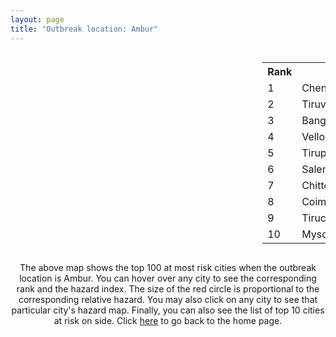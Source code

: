 ```yaml
---
layout: page
title: "Outbreak location: Ambur"
---
```

<div style="width: 100%; overflow: auto;">
<div style="width: 75%; float: left;">
<div id="mapid">
<script src="https://buda-magenta.github.io/hazard_map/load_map.js"></script>

<script>
var marker_outbreak = L.marker([12.792907, 78.699917],{"autoPan": true}).addTo(map); marker_outbreak.bindTooltip("Ambur").openTooltip();

var circle_1 = L.circle([13.083694, 80.270186], {"pane": "markerPane", "color": "red", "fill": true, "fillOpacity": 0.2, "fillRule": "evenodd", "lineCap": "round", "lineJoin": "round", "opacity": 1.0, "radius": 145208, "stroke": true, "weight": 3}).addTo(map);
circle_1.bindTooltip("Chennai<br>rank: 1<br>hazard index: 0.145208")
circle_1.bindPopup('<a href="https://buda-magenta.github.io/hazard_map/Chennai">Chennai</a>')

var circle_2 = L.circle([12.227213, 79.070156], {"pane": "markerPane", "color": "red", "fill": true, "fillOpacity": 0.2, "fillRule": "evenodd", "lineCap": "round", "lineJoin": "round", "opacity": 1.0, "radius": 96862, "stroke": true, "weight": 3}).addTo(map);
circle_2.bindTooltip("Tiruvannamalai<br>rank: 2<br>hazard index: 0.096863")
circle_2.bindPopup('<a href="https://buda-magenta.github.io/hazard_map/Tiruvannamalai">Tiruvannamalai</a>')

var circle_3 = L.circle([12.979120, 77.591300], {"pane": "markerPane", "color": "red", "fill": true, "fillOpacity": 0.2, "fillRule": "evenodd", "lineCap": "round", "lineJoin": "round", "opacity": 1.0, "radius": 60228, "stroke": true, "weight": 3}).addTo(map);
circle_3.bindTooltip("Bangalore<br>rank: 3<br>hazard index: 0.060229")
circle_3.bindPopup('<a href="https://buda-magenta.github.io/hazard_map/Bangalore">Bangalore</a>')

var circle_4 = L.circle([12.794811, 79.000641], {"pane": "markerPane", "color": "red", "fill": true, "fillOpacity": 0.2, "fillRule": "evenodd", "lineCap": "round", "lineJoin": "round", "opacity": 1.0, "radius": 15141, "stroke": true, "weight": 3}).addTo(map);
circle_4.bindTooltip("Vellore<br>rank: 4<br>hazard index: 0.015141")
circle_4.bindPopup('<a href="https://buda-magenta.github.io/hazard_map/Vellore">Vellore</a>')

var circle_5 = L.circle([13.631637, 79.423171], {"pane": "markerPane", "color": "red", "fill": true, "fillOpacity": 0.2, "fillRule": "evenodd", "lineCap": "round", "lineJoin": "round", "opacity": 1.0, "radius": 14603, "stroke": true, "weight": 3}).addTo(map);
circle_5.bindTooltip("Tirupati<br>rank: 5<br>hazard index: 0.014603")
circle_5.bindPopup('<a href="https://buda-magenta.github.io/hazard_map/Tirupati">Tirupati</a>')

var circle_6 = L.circle([11.664300, 78.146000], {"pane": "markerPane", "color": "red", "fill": true, "fillOpacity": 0.2, "fillRule": "evenodd", "lineCap": "round", "lineJoin": "round", "opacity": 1.0, "radius": 14485, "stroke": true, "weight": 3}).addTo(map);
circle_6.bindTooltip("Salem<br>rank: 6<br>hazard index: 0.014486")
circle_6.bindPopup('<a href="https://buda-magenta.github.io/hazard_map/Salem">Salem</a>')

var circle_7 = L.circle([13.160105, 79.155551], {"pane": "markerPane", "color": "red", "fill": true, "fillOpacity": 0.2, "fillRule": "evenodd", "lineCap": "round", "lineJoin": "round", "opacity": 1.0, "radius": 7826, "stroke": true, "weight": 3}).addTo(map);
circle_7.bindTooltip("Chittoor<br>rank: 7<br>hazard index: 0.007827")
circle_7.bindPopup('<a href="https://buda-magenta.github.io/hazard_map/Chittoor">Chittoor</a>')

var circle_8 = L.circle([11.001812, 76.962843], {"pane": "markerPane", "color": "red", "fill": true, "fillOpacity": 0.2, "fillRule": "evenodd", "lineCap": "round", "lineJoin": "round", "opacity": 1.0, "radius": 3804, "stroke": true, "weight": 3}).addTo(map);
circle_8.bindTooltip("Coimbatore<br>rank: 8<br>hazard index: 0.003804")
circle_8.bindPopup('<a href="https://buda-magenta.github.io/hazard_map/Coimbatore">Coimbatore</a>')

var circle_9 = L.circle([10.804973, 78.687030], {"pane": "markerPane", "color": "red", "fill": true, "fillOpacity": 0.2, "fillRule": "evenodd", "lineCap": "round", "lineJoin": "round", "opacity": 1.0, "radius": 3607, "stroke": true, "weight": 3}).addTo(map);
circle_9.bindTooltip("Tiruchirappalli<br>rank: 9<br>hazard index: 0.003607")
circle_9.bindPopup('<a href="https://buda-magenta.github.io/hazard_map/Tiruchirappalli">Tiruchirappalli</a>')

var circle_10 = L.circle([12.305183, 76.655361], {"pane": "markerPane", "color": "red", "fill": true, "fillOpacity": 0.2, "fillRule": "evenodd", "lineCap": "round", "lineJoin": "round", "opacity": 1.0, "radius": 2831, "stroke": true, "weight": 3}).addTo(map);
circle_10.bindTooltip("Mysore<br>rank: 10<br>hazard index: 0.002831")
circle_10.bindPopup('<a href="https://buda-magenta.github.io/hazard_map/Mysore">Mysore</a>')

var circle_11 = L.circle([19.075990, 72.877393], {"pane": "markerPane", "color": "red", "fill": true, "fillOpacity": 0.2, "fillRule": "evenodd", "lineCap": "round", "lineJoin": "round", "opacity": 1.0, "radius": 2749, "stroke": true, "weight": 3}).addTo(map);
circle_11.bindTooltip("Mumbai<br>rank: 11<br>hazard index: 0.002750")
circle_11.bindPopup('<a href="https://buda-magenta.github.io/hazard_map/Mumbai">Mumbai</a>')

var circle_12 = L.circle([11.369204, 77.676627], {"pane": "markerPane", "color": "red", "fill": true, "fillOpacity": 0.2, "fillRule": "evenodd", "lineCap": "round", "lineJoin": "round", "opacity": 1.0, "radius": 2735, "stroke": true, "weight": 3}).addTo(map);
circle_12.bindTooltip("Erode<br>rank: 12<br>hazard index: 0.002736")
circle_12.bindPopup('<a href="https://buda-magenta.github.io/hazard_map/Erode">Erode</a>')

var circle_13 = L.circle([28.651718, 77.221939], {"pane": "markerPane", "color": "red", "fill": true, "fillOpacity": 0.2, "fillRule": "evenodd", "lineCap": "round", "lineJoin": "round", "opacity": 1.0, "radius": 2734, "stroke": true, "weight": 3}).addTo(map);
circle_13.bindTooltip("Delhi<br>rank: 13<br>hazard index: 0.002735")
circle_13.bindPopup('<a href="https://buda-magenta.github.io/hazard_map/Delhi">Delhi</a>')

var circle_14 = L.circle([9.926115, 78.114098], {"pane": "markerPane", "color": "red", "fill": true, "fillOpacity": 0.2, "fillRule": "evenodd", "lineCap": "round", "lineJoin": "round", "opacity": 1.0, "radius": 2593, "stroke": true, "weight": 3}).addTo(map);
circle_14.bindTooltip("Madurai<br>rank: 14<br>hazard index: 0.002593")
circle_14.bindPopup('<a href="https://buda-magenta.github.io/hazard_map/Madurai">Madurai</a>')

var circle_15 = L.circle([13.125476, 80.094090], {"pane": "markerPane", "color": "red", "fill": true, "fillOpacity": 0.2, "fillRule": "evenodd", "lineCap": "round", "lineJoin": "round", "opacity": 1.0, "radius": 2132, "stroke": true, "weight": 3}).addTo(map);
circle_15.bindTooltip("Avadi<br>rank: 15<br>hazard index: 0.002132")
circle_15.bindPopup('<a href="https://buda-magenta.github.io/hazard_map/Avadi">Avadi</a>')

var circle_16 = L.circle([14.475294, 78.821686], {"pane": "markerPane", "color": "red", "fill": true, "fillOpacity": 0.2, "fillRule": "evenodd", "lineCap": "round", "lineJoin": "round", "opacity": 1.0, "radius": 2114, "stroke": true, "weight": 3}).addTo(map);
circle_16.bindTooltip("Kadapa<br>rank: 16<br>hazard index: 0.002114")
circle_16.bindPopup('<a href="https://buda-magenta.github.io/hazard_map/Kadapa">Kadapa</a>')

var circle_17 = L.circle([13.156387, 80.300528], {"pane": "markerPane", "color": "red", "fill": true, "fillOpacity": 0.2, "fillRule": "evenodd", "lineCap": "round", "lineJoin": "round", "opacity": 1.0, "radius": 1978, "stroke": true, "weight": 3}).addTo(map);
circle_17.bindTooltip("Tiruvottiyur<br>rank: 17<br>hazard index: 0.001978")
circle_17.bindPopup('<a href="https://buda-magenta.github.io/hazard_map/Tiruvottiyur">Tiruvottiyur</a>')

var circle_18 = L.circle([17.388786, 78.461065], {"pane": "markerPane", "color": "red", "fill": true, "fillOpacity": 0.2, "fillRule": "evenodd", "lineCap": "round", "lineJoin": "round", "opacity": 1.0, "radius": 1913, "stroke": true, "weight": 3}).addTo(map);
circle_18.bindTooltip("Hyderabad<br>rank: 18<br>hazard index: 0.001914")
circle_18.bindPopup('<a href="https://buda-magenta.github.io/hazard_map/Hyderabad">Hyderabad</a>')

var circle_19 = L.circle([13.340077, 77.100621], {"pane": "markerPane", "color": "red", "fill": true, "fillOpacity": 0.2, "fillRule": "evenodd", "lineCap": "round", "lineJoin": "round", "opacity": 1.0, "radius": 1891, "stroke": true, "weight": 3}).addTo(map);
circle_19.bindTooltip("Tumkur<br>rank: 19<br>hazard index: 0.001892")
circle_19.bindPopup('<a href="https://buda-magenta.github.io/hazard_map/Tumkur">Tumkur</a>')

var circle_20 = L.circle([11.101781, 77.345192], {"pane": "markerPane", "color": "red", "fill": true, "fillOpacity": 0.2, "fillRule": "evenodd", "lineCap": "round", "lineJoin": "round", "opacity": 1.0, "radius": 1593, "stroke": true, "weight": 3}).addTo(map);
circle_20.bindTooltip("Tiruppur<br>rank: 20<br>hazard index: 0.001593")
circle_20.bindPopup('<a href="https://buda-magenta.github.io/hazard_map/Tiruppur">Tiruppur</a>')

var circle_21 = L.circle([11.715950, 79.767053], {"pane": "markerPane", "color": "red", "fill": true, "fillOpacity": 0.2, "fillRule": "evenodd", "lineCap": "round", "lineJoin": "round", "opacity": 1.0, "radius": 1477, "stroke": true, "weight": 3}).addTo(map);
circle_21.bindTooltip("Cuddalore Port<br>rank: 21<br>hazard index: 0.001477")
circle_21.bindPopup('<a href="https://buda-magenta.github.io/hazard_map/Cuddalore_Port">Cuddalore Port</a>')

var circle_22 = L.circle([22.541418, 88.357691], {"pane": "markerPane", "color": "red", "fill": true, "fillOpacity": 0.2, "fillRule": "evenodd", "lineCap": "round", "lineJoin": "round", "opacity": 1.0, "radius": 1433, "stroke": true, "weight": 3}).addTo(map);
circle_22.bindTooltip("Kolkata<br>rank: 22<br>hazard index: 0.001433")
circle_22.bindPopup('<a href="https://buda-magenta.github.io/hazard_map/Kolkata">Kolkata</a>')

var circle_23 = L.circle([12.989816, 80.100987], {"pane": "markerPane", "color": "red", "fill": true, "fillOpacity": 0.2, "fillRule": "evenodd", "lineCap": "round", "lineJoin": "round", "opacity": 1.0, "radius": 1337, "stroke": true, "weight": 3}).addTo(map);
circle_23.bindTooltip("Pallavaram<br>rank: 23<br>hazard index: 0.001338")
circle_23.bindPopup('<a href="https://buda-magenta.github.io/hazard_map/Pallavaram">Pallavaram</a>')

var circle_24 = L.circle([12.929903, 80.111823], {"pane": "markerPane", "color": "red", "fill": true, "fillOpacity": 0.2, "fillRule": "evenodd", "lineCap": "round", "lineJoin": "round", "opacity": 1.0, "radius": 1267, "stroke": true, "weight": 3}).addTo(map);
circle_24.bindTooltip("Tambaram<br>rank: 24<br>hazard index: 0.001267")
circle_24.bindPopup('<a href="https://buda-magenta.github.io/hazard_map/Tambaram">Tambaram</a>')

var circle_25 = L.circle([14.449372, 79.987376], {"pane": "markerPane", "color": "red", "fill": true, "fillOpacity": 0.2, "fillRule": "evenodd", "lineCap": "round", "lineJoin": "round", "opacity": 1.0, "radius": 1126, "stroke": true, "weight": 3}).addTo(map);
circle_25.bindTooltip("Nellore<br>rank: 25<br>hazard index: 0.001127")
circle_25.bindPopup('<a href="https://buda-magenta.github.io/hazard_map/Nellore">Nellore</a>')

var circle_26 = L.circle([16.508759, 80.618510], {"pane": "markerPane", "color": "red", "fill": true, "fillOpacity": 0.2, "fillRule": "evenodd", "lineCap": "round", "lineJoin": "round", "opacity": 1.0, "radius": 1059, "stroke": true, "weight": 3}).addTo(map);
circle_26.bindTooltip("Vijayawada<br>rank: 26<br>hazard index: 0.001060")
circle_26.bindPopup('<a href="https://buda-magenta.github.io/hazard_map/Vijayawada">Vijayawada</a>')

var circle_27 = L.circle([12.955100, 78.269900], {"pane": "markerPane", "color": "red", "fill": true, "fillOpacity": 0.2, "fillRule": "evenodd", "lineCap": "round", "lineJoin": "round", "opacity": 1.0, "radius": 1046, "stroke": true, "weight": 3}).addTo(map);
circle_27.bindTooltip("Robertson Pet<br>rank: 27<br>hazard index: 0.001047")
circle_27.bindPopup('<a href="https://buda-magenta.github.io/hazard_map/Robertson_Pet">Robertson Pet</a>')

var circle_28 = L.circle([18.521428, 73.854454], {"pane": "markerPane", "color": "red", "fill": true, "fillOpacity": 0.2, "fillRule": "evenodd", "lineCap": "round", "lineJoin": "round", "opacity": 1.0, "radius": 1043, "stroke": true, "weight": 3}).addTo(map);
circle_28.bindTooltip("Pune<br>rank: 28<br>hazard index: 0.001043")
circle_28.bindPopup('<a href="https://buda-magenta.github.io/hazard_map/Pune">Pune</a>')

var circle_29 = L.circle([12.836393, 79.705330], {"pane": "markerPane", "color": "red", "fill": true, "fillOpacity": 0.2, "fillRule": "evenodd", "lineCap": "round", "lineJoin": "round", "opacity": 1.0, "radius": 1016, "stroke": true, "weight": 3}).addTo(map);
circle_29.bindTooltip("Kanchipuram<br>rank: 29<br>hazard index: 0.001016")
circle_29.bindPopup('<a href="https://buda-magenta.github.io/hazard_map/Kanchipuram">Kanchipuram</a>')

var circle_30 = L.circle([13.826383, 77.493772], {"pane": "markerPane", "color": "red", "fill": true, "fillOpacity": 0.2, "fillRule": "evenodd", "lineCap": "round", "lineJoin": "round", "opacity": 1.0, "radius": 939, "stroke": true, "weight": 3}).addTo(map);
circle_30.bindTooltip("Hindupur<br>rank: 30<br>hazard index: 0.000939")
circle_30.bindPopup('<a href="https://buda-magenta.github.io/hazard_map/Hindupur">Hindupur</a>')

var circle_31 = L.circle([12.523889, 76.896196], {"pane": "markerPane", "color": "red", "fill": true, "fillOpacity": 0.2, "fillRule": "evenodd", "lineCap": "round", "lineJoin": "round", "opacity": 1.0, "radius": 895, "stroke": true, "weight": 3}).addTo(map);
circle_31.bindTooltip("Mandya<br>rank: 31<br>hazard index: 0.000895")
circle_31.bindPopup('<a href="https://buda-magenta.github.io/hazard_map/Mandya">Mandya</a>')

var circle_32 = L.circle([10.915649, 79.806949], {"pane": "markerPane", "color": "red", "fill": true, "fillOpacity": 0.2, "fillRule": "evenodd", "lineCap": "round", "lineJoin": "round", "opacity": 1.0, "radius": 878, "stroke": true, "weight": 3}).addTo(map);
circle_32.bindTooltip("Pondicherry<br>rank: 32<br>hazard index: 0.000879")
circle_32.bindPopup('<a href="https://buda-magenta.github.io/hazard_map/Pondicherry">Pondicherry</a>')

var circle_33 = L.circle([13.137000, 78.133961], {"pane": "markerPane", "color": "red", "fill": true, "fillOpacity": 0.2, "fillRule": "evenodd", "lineCap": "round", "lineJoin": "round", "opacity": 1.0, "radius": 857, "stroke": true, "weight": 3}).addTo(map);
circle_33.bindTooltip("Kolar<br>rank: 33<br>hazard index: 0.000857")
circle_33.bindPopup('<a href="https://buda-magenta.github.io/hazard_map/Kolar">Kolar</a>')

var circle_34 = L.circle([13.573260, 78.479146], {"pane": "markerPane", "color": "red", "fill": true, "fillOpacity": 0.2, "fillRule": "evenodd", "lineCap": "round", "lineJoin": "round", "opacity": 1.0, "radius": 842, "stroke": true, "weight": 3}).addTo(map);
circle_34.bindTooltip("Madanapalle<br>rank: 34<br>hazard index: 0.000842")
circle_34.bindPopup('<a href="https://buda-magenta.github.io/hazard_map/Madanapalle">Madanapalle</a>')

var circle_35 = L.circle([12.732884, 77.830948], {"pane": "markerPane", "color": "red", "fill": true, "fillOpacity": 0.2, "fillRule": "evenodd", "lineCap": "round", "lineJoin": "round", "opacity": 1.0, "radius": 722, "stroke": true, "weight": 3}).addTo(map);
circle_35.bindTooltip("Hosur<br>rank: 35<br>hazard index: 0.000723")
circle_35.bindPopup('<a href="https://buda-magenta.github.io/hazard_map/Hosur">Hosur</a>')

var circle_36 = L.circle([8.576971, 77.050125], {"pane": "markerPane", "color": "red", "fill": true, "fillOpacity": 0.2, "fillRule": "evenodd", "lineCap": "round", "lineJoin": "round", "opacity": 1.0, "radius": 688, "stroke": true, "weight": 3}).addTo(map);
circle_36.bindTooltip("Thiruvananthapuram<br>rank: 36<br>hazard index: 0.000688")
circle_36.bindPopup('<a href="https://buda-magenta.github.io/hazard_map/Thiruvananthapuram">Thiruvananthapuram</a>')

var circle_37 = L.circle([17.723128, 83.301284], {"pane": "markerPane", "color": "red", "fill": true, "fillOpacity": 0.2, "fillRule": "evenodd", "lineCap": "round", "lineJoin": "round", "opacity": 1.0, "radius": 625, "stroke": true, "weight": 3}).addTo(map);
circle_37.bindTooltip("Visakhapatnam<br>rank: 37<br>hazard index: 0.000625")
circle_37.bindPopup('<a href="https://buda-magenta.github.io/hazard_map/Visakhapatnam">Visakhapatnam</a>')

var circle_38 = L.circle([23.021624, 72.579707], {"pane": "markerPane", "color": "red", "fill": true, "fillOpacity": 0.2, "fillRule": "evenodd", "lineCap": "round", "lineJoin": "round", "opacity": 1.0, "radius": 584, "stroke": true, "weight": 3}).addTo(map);
circle_38.bindTooltip("Ahmedabad<br>rank: 38<br>hazard index: 0.000584")
circle_38.bindPopup('<a href="https://buda-magenta.github.io/hazard_map/Ahmedabad">Ahmedabad</a>')

var circle_39 = L.circle([9.931308, 76.267414], {"pane": "markerPane", "color": "red", "fill": true, "fillOpacity": 0.2, "fillRule": "evenodd", "lineCap": "round", "lineJoin": "round", "opacity": 1.0, "radius": 545, "stroke": true, "weight": 3}).addTo(map);
circle_39.bindTooltip("Kochi<br>rank: 39<br>hazard index: 0.000545")
circle_39.bindPopup('<a href="https://buda-magenta.github.io/hazard_map/Kochi">Kochi</a>')

var circle_40 = L.circle([11.664535, 92.739045], {"pane": "markerPane", "color": "red", "fill": true, "fillOpacity": 0.2, "fillRule": "evenodd", "lineCap": "round", "lineJoin": "round", "opacity": 1.0, "radius": 511, "stroke": true, "weight": 3}).addTo(map);
circle_40.bindTooltip("Port Blair<br>rank: 40<br>hazard index: 0.000512")
circle_40.bindPopup('<a href="https://buda-magenta.github.io/hazard_map/Port_Blair">Port Blair</a>')

var circle_41 = L.circle([10.786027, 79.138150], {"pane": "markerPane", "color": "red", "fill": true, "fillOpacity": 0.2, "fillRule": "evenodd", "lineCap": "round", "lineJoin": "round", "opacity": 1.0, "radius": 510, "stroke": true, "weight": 3}).addTo(map);
circle_41.bindTooltip("Thanjavur<br>rank: 41<br>hazard index: 0.000510")
circle_41.bindPopup('<a href="https://buda-magenta.github.io/hazard_map/Thanjavur">Thanjavur</a>')

var circle_42 = L.circle([10.330330, 78.067398], {"pane": "markerPane", "color": "red", "fill": true, "fillOpacity": 0.2, "fillRule": "evenodd", "lineCap": "round", "lineJoin": "round", "opacity": 1.0, "radius": 434, "stroke": true, "weight": 3}).addTo(map);
circle_42.bindTooltip("Dindigul<br>rank: 42<br>hazard index: 0.000435")
circle_42.bindPopup('<a href="https://buda-magenta.github.io/hazard_map/Dindigul">Dindigul</a>')

var circle_43 = L.circle([12.869810, 74.843008], {"pane": "markerPane", "color": "red", "fill": true, "fillOpacity": 0.2, "fillRule": "evenodd", "lineCap": "round", "lineJoin": "round", "opacity": 1.0, "radius": 388, "stroke": true, "weight": 3}).addTo(map);
circle_43.bindTooltip("Mangalore<br>rank: 43<br>hazard index: 0.000389")
circle_43.bindPopup('<a href="https://buda-magenta.github.io/hazard_map/Mangalore">Mangalore</a>')

var circle_44 = L.circle([20.266777, 85.843559], {"pane": "markerPane", "color": "red", "fill": true, "fillOpacity": 0.2, "fillRule": "evenodd", "lineCap": "round", "lineJoin": "round", "opacity": 1.0, "radius": 379, "stroke": true, "weight": 3}).addTo(map);
circle_44.bindTooltip("Bhubaneswar<br>rank: 44<br>hazard index: 0.000380")
circle_44.bindPopup('<a href="https://buda-magenta.github.io/hazard_map/Bhubaneswar">Bhubaneswar</a>')

var circle_45 = L.circle([8.701220, 77.579269], {"pane": "markerPane", "color": "red", "fill": true, "fillOpacity": 0.2, "fillRule": "evenodd", "lineCap": "round", "lineJoin": "round", "opacity": 1.0, "radius": 379, "stroke": true, "weight": 3}).addTo(map);
circle_45.bindTooltip("Tirunelveli<br>rank: 45<br>hazard index: 0.000379")
circle_45.bindPopup('<a href="https://buda-magenta.github.io/hazard_map/Tirunelveli">Tirunelveli</a>')

var circle_46 = L.circle([13.007082, 76.099270], {"pane": "markerPane", "color": "red", "fill": true, "fillOpacity": 0.2, "fillRule": "evenodd", "lineCap": "round", "lineJoin": "round", "opacity": 1.0, "radius": 353, "stroke": true, "weight": 3}).addTo(map);
circle_46.bindTooltip("Hassan<br>rank: 46<br>hazard index: 0.000353")
circle_46.bindPopup('<a href="https://buda-magenta.github.io/hazard_map/Hassan">Hassan</a>')

var circle_47 = L.circle([14.466127, 75.920636], {"pane": "markerPane", "color": "red", "fill": true, "fillOpacity": 0.2, "fillRule": "evenodd", "lineCap": "round", "lineJoin": "round", "opacity": 1.0, "radius": 353, "stroke": true, "weight": 3}).addTo(map);
circle_47.bindTooltip("Davanagere<br>rank: 47<br>hazard index: 0.000353")
circle_47.bindPopup('<a href="https://buda-magenta.github.io/hazard_map/Davanagere">Davanagere</a>')

var circle_48 = L.circle([25.531031, 78.652689], {"pane": "markerPane", "color": "red", "fill": true, "fillOpacity": 0.2, "fillRule": "evenodd", "lineCap": "round", "lineJoin": "round", "opacity": 1.0, "radius": 329, "stroke": true, "weight": 3}).addTo(map);
circle_48.bindTooltip("Jhansi<br>rank: 48<br>hazard index: 0.000329")
circle_48.bindPopup('<a href="https://buda-magenta.github.io/hazard_map/Jhansi">Jhansi</a>')

var circle_49 = L.circle([13.932609, 75.574978], {"pane": "markerPane", "color": "red", "fill": true, "fillOpacity": 0.2, "fillRule": "evenodd", "lineCap": "round", "lineJoin": "round", "opacity": 1.0, "radius": 324, "stroke": true, "weight": 3}).addTo(map);
circle_49.bindTooltip("Shimoga<br>rank: 49<br>hazard index: 0.000325")
circle_49.bindPopup('<a href="https://buda-magenta.github.io/hazard_map/Shimoga">Shimoga</a>')

var circle_50 = L.circle([21.149813, 79.082056], {"pane": "markerPane", "color": "red", "fill": true, "fillOpacity": 0.2, "fillRule": "evenodd", "lineCap": "round", "lineJoin": "round", "opacity": 1.0, "radius": 283, "stroke": true, "weight": 3}).addTo(map);
circle_50.bindTooltip("Nagpur<br>rank: 50<br>hazard index: 0.000283")
circle_50.bindPopup('<a href="https://buda-magenta.github.io/hazard_map/Nagpur">Nagpur</a>')

var circle_51 = L.circle([15.351838, 75.137985], {"pane": "markerPane", "color": "red", "fill": true, "fillOpacity": 0.2, "fillRule": "evenodd", "lineCap": "round", "lineJoin": "round", "opacity": 1.0, "radius": 275, "stroke": true, "weight": 3}).addTo(map);
circle_51.bindTooltip("Hubli<br>rank: 51<br>hazard index: 0.000276")
circle_51.bindPopup('<a href="https://buda-magenta.github.io/hazard_map/Hubli">Hubli</a>')

var circle_52 = L.circle([26.180598, 91.753943], {"pane": "markerPane", "color": "red", "fill": true, "fillOpacity": 0.2, "fillRule": "evenodd", "lineCap": "round", "lineJoin": "round", "opacity": 1.0, "radius": 269, "stroke": true, "weight": 3}).addTo(map);
circle_52.bindTooltip("Guwahati<br>rank: 52<br>hazard index: 0.000269")
circle_52.bindPopup('<a href="https://buda-magenta.github.io/hazard_map/Guwahati">Guwahati</a>')

var circle_53 = L.circle([14.654623, 77.556260], {"pane": "markerPane", "color": "red", "fill": true, "fillOpacity": 0.2, "fillRule": "evenodd", "lineCap": "round", "lineJoin": "round", "opacity": 1.0, "radius": 261, "stroke": true, "weight": 3}).addTo(map);
circle_53.bindTooltip("Anantapur<br>rank: 53<br>hazard index: 0.000262")
circle_53.bindPopup('<a href="https://buda-magenta.github.io/hazard_map/Anantapur">Anantapur</a>')

var circle_54 = L.circle([16.291519, 80.454159], {"pane": "markerPane", "color": "red", "fill": true, "fillOpacity": 0.2, "fillRule": "evenodd", "lineCap": "round", "lineJoin": "round", "opacity": 1.0, "radius": 251, "stroke": true, "weight": 3}).addTo(map);
circle_54.bindTooltip("Guntur<br>rank: 54<br>hazard index: 0.000252")
circle_54.bindPopup('<a href="https://buda-magenta.github.io/hazard_map/Guntur">Guntur</a>')

var circle_55 = L.circle([10.964555, 79.371730], {"pane": "markerPane", "color": "red", "fill": true, "fillOpacity": 0.2, "fillRule": "evenodd", "lineCap": "round", "lineJoin": "round", "opacity": 1.0, "radius": 249, "stroke": true, "weight": 3}).addTo(map);
circle_55.bindTooltip("Kumbakonam<br>rank: 55<br>hazard index: 0.000250")
circle_55.bindPopup('<a href="https://buda-magenta.github.io/hazard_map/Kumbakonam">Kumbakonam</a>')

var circle_56 = L.circle([10.805628, 79.824660], {"pane": "markerPane", "color": "red", "fill": true, "fillOpacity": 0.2, "fillRule": "evenodd", "lineCap": "round", "lineJoin": "round", "opacity": 1.0, "radius": 245, "stroke": true, "weight": 3}).addTo(map);
circle_56.bindTooltip("Nagapattinam<br>rank: 56<br>hazard index: 0.000245")
circle_56.bindPopup('<a href="https://buda-magenta.github.io/hazard_map/Nagapattinam">Nagapattinam</a>')

var circle_57 = L.circle([15.398403, 73.812918], {"pane": "markerPane", "color": "red", "fill": true, "fillOpacity": 0.2, "fillRule": "evenodd", "lineCap": "round", "lineJoin": "round", "opacity": 1.0, "radius": 244, "stroke": true, "weight": 3}).addTo(map);
circle_57.bindTooltip("Vasco Da Gama<br>rank: 57<br>hazard index: 0.000244")
circle_57.bindPopup('<a href="https://buda-magenta.github.io/hazard_map/Vasco_Da_Gama">Vasco Da Gama</a>')

var circle_58 = L.circle([11.258608, 75.778874], {"pane": "markerPane", "color": "red", "fill": true, "fillOpacity": 0.2, "fillRule": "evenodd", "lineCap": "round", "lineJoin": "round", "opacity": 1.0, "radius": 244, "stroke": true, "weight": 3}).addTo(map);
circle_58.bindTooltip("Kozhikode<br>rank: 58<br>hazard index: 0.000244")
circle_58.bindPopup('<a href="https://buda-magenta.github.io/hazard_map/Kozhikode">Kozhikode</a>')

var circle_59 = L.circle([8.887951, 76.595501], {"pane": "markerPane", "color": "red", "fill": true, "fillOpacity": 0.2, "fillRule": "evenodd", "lineCap": "round", "lineJoin": "round", "opacity": 1.0, "radius": 233, "stroke": true, "weight": 3}).addTo(map);
circle_59.bindTooltip("Kollam<br>rank: 59<br>hazard index: 0.000234")
circle_59.bindPopup('<a href="https://buda-magenta.github.io/hazard_map/Kollam">Kollam</a>')

var circle_60 = L.circle([10.525626, 76.213254], {"pane": "markerPane", "color": "red", "fill": true, "fillOpacity": 0.2, "fillRule": "evenodd", "lineCap": "round", "lineJoin": "round", "opacity": 1.0, "radius": 233, "stroke": true, "weight": 3}).addTo(map);
circle_60.bindTooltip("Thrissur<br>rank: 60<br>hazard index: 0.000234")
circle_60.bindPopup('<a href="https://buda-magenta.github.io/hazard_map/Thrissur">Thrissur</a>')

var circle_61 = L.circle([26.915458, 75.818982], {"pane": "markerPane", "color": "red", "fill": true, "fillOpacity": 0.2, "fillRule": "evenodd", "lineCap": "round", "lineJoin": "round", "opacity": 1.0, "radius": 216, "stroke": true, "weight": 3}).addTo(map);
circle_61.bindTooltip("Jaipur<br>rank: 61<br>hazard index: 0.000217")
circle_61.bindPopup('<a href="https://buda-magenta.github.io/hazard_map/Jaipur">Jaipur</a>')

var circle_62 = L.circle([17.005045, 81.780473], {"pane": "markerPane", "color": "red", "fill": true, "fillOpacity": 0.2, "fillRule": "evenodd", "lineCap": "round", "lineJoin": "round", "opacity": 1.0, "radius": 199, "stroke": true, "weight": 3}).addTo(map);
circle_62.bindTooltip("Rajahmundry<br>rank: 62<br>hazard index: 0.000199")
circle_62.bindPopup('<a href="https://buda-magenta.github.io/hazard_map/Rajahmundry">Rajahmundry</a>')

var circle_63 = L.circle([17.849907, 75.276320], {"pane": "markerPane", "color": "red", "fill": true, "fillOpacity": 0.2, "fillRule": "evenodd", "lineCap": "round", "lineJoin": "round", "opacity": 1.0, "radius": 170, "stroke": true, "weight": 3}).addTo(map);
circle_63.bindTooltip("Solapur<br>rank: 63<br>hazard index: 0.000170")
circle_63.bindPopup('<a href="https://buda-magenta.github.io/hazard_map/Solapur">Solapur</a>')

var circle_64 = L.circle([15.507555, 80.060800], {"pane": "markerPane", "color": "red", "fill": true, "fillOpacity": 0.2, "fillRule": "evenodd", "lineCap": "round", "lineJoin": "round", "opacity": 1.0, "radius": 170, "stroke": true, "weight": 3}).addTo(map);
circle_64.bindTooltip("Ongole<br>rank: 64<br>hazard index: 0.000170")
circle_64.bindPopup('<a href="https://buda-magenta.github.io/hazard_map/Ongole">Ongole</a>')

var circle_65 = L.circle([10.787898, 76.474087], {"pane": "markerPane", "color": "red", "fill": true, "fillOpacity": 0.2, "fillRule": "evenodd", "lineCap": "round", "lineJoin": "round", "opacity": 1.0, "radius": 164, "stroke": true, "weight": 3}).addTo(map);
circle_65.bindTooltip("Palakkad<br>rank: 65<br>hazard index: 0.000164")
circle_65.bindPopup('<a href="https://buda-magenta.github.io/hazard_map/Palakkad">Palakkad</a>')

var circle_66 = L.circle([14.226644, 76.400512], {"pane": "markerPane", "color": "red", "fill": true, "fillOpacity": 0.2, "fillRule": "evenodd", "lineCap": "round", "lineJoin": "round", "opacity": 1.0, "radius": 159, "stroke": true, "weight": 3}).addTo(map);
circle_66.bindTooltip("Chitradurga<br>rank: 66<br>hazard index: 0.000160")
circle_66.bindPopup('<a href="https://buda-magenta.github.io/hazard_map/Chitradurga">Chitradurga</a>')

var circle_67 = L.circle([14.422347, 77.720069], {"pane": "markerPane", "color": "red", "fill": true, "fillOpacity": 0.2, "fillRule": "evenodd", "lineCap": "round", "lineJoin": "round", "opacity": 1.0, "radius": 155, "stroke": true, "weight": 3}).addTo(map);
circle_67.bindTooltip("Dharmavaram<br>rank: 67<br>hazard index: 0.000156")
circle_67.bindPopup('<a href="https://buda-magenta.github.io/hazard_map/Dharmavaram">Dharmavaram</a>')

var circle_68 = L.circle([19.194329, 72.970178], {"pane": "markerPane", "color": "red", "fill": true, "fillOpacity": 0.2, "fillRule": "evenodd", "lineCap": "round", "lineJoin": "round", "opacity": 1.0, "radius": 153, "stroke": true, "weight": 3}).addTo(map);
circle_68.bindTooltip("Thane<br>rank: 68<br>hazard index: 0.000154")
circle_68.bindPopup('<a href="https://buda-magenta.github.io/hazard_map/Thane">Thane</a>')

var circle_69 = L.circle([20.166670, 79.172114], {"pane": "markerPane", "color": "red", "fill": true, "fillOpacity": 0.2, "fillRule": "evenodd", "lineCap": "round", "lineJoin": "round", "opacity": 1.0, "radius": 151, "stroke": true, "weight": 3}).addTo(map);
circle_69.bindTooltip("Bhadravati<br>rank: 69<br>hazard index: 0.000152")
circle_69.bindPopup('<a href="https://buda-magenta.github.io/hazard_map/Bhadravati">Bhadravati</a>')

var circle_70 = L.circle([8.805260, 78.145274], {"pane": "markerPane", "color": "red", "fill": true, "fillOpacity": 0.2, "fillRule": "evenodd", "lineCap": "round", "lineJoin": "round", "opacity": 1.0, "radius": 146, "stroke": true, "weight": 3}).addTo(map);
circle_70.bindTooltip("Thoothukudi<br>rank: 70<br>hazard index: 0.000147")
circle_70.bindPopup('<a href="https://buda-magenta.github.io/hazard_map/Thoothukudi">Thoothukudi</a>')

var circle_71 = L.circle([17.166667, 77.083333], {"pane": "markerPane", "color": "red", "fill": true, "fillOpacity": 0.2, "fillRule": "evenodd", "lineCap": "round", "lineJoin": "round", "opacity": 1.0, "radius": 145, "stroke": true, "weight": 3}).addTo(map);
circle_71.bindTooltip("Gulbarga<br>rank: 71<br>hazard index: 0.000146")
circle_71.bindPopup('<a href="https://buda-magenta.github.io/hazard_map/Gulbarga">Gulbarga</a>')

var circle_72 = L.circle([26.838100, 80.934600], {"pane": "markerPane", "color": "red", "fill": true, "fillOpacity": 0.2, "fillRule": "evenodd", "lineCap": "round", "lineJoin": "round", "opacity": 1.0, "radius": 144, "stroke": true, "weight": 3}).addTo(map);
circle_72.bindTooltip("Lucknow<br>rank: 72<br>hazard index: 0.000145")
circle_72.bindPopup('<a href="https://buda-magenta.github.io/hazard_map/Lucknow">Lucknow</a>')

var circle_73 = L.circle([10.500000, 78.833333], {"pane": "markerPane", "color": "red", "fill": true, "fillOpacity": 0.2, "fillRule": "evenodd", "lineCap": "round", "lineJoin": "round", "opacity": 1.0, "radius": 137, "stroke": true, "weight": 3}).addTo(map);
circle_73.bindTooltip("Pudukkottai<br>rank: 73<br>hazard index: 0.000138")
circle_73.bindPopup('<a href="https://buda-magenta.github.io/hazard_map/Pudukkottai">Pudukkottai</a>')

var circle_74 = L.circle([23.258486, 77.401989], {"pane": "markerPane", "color": "red", "fill": true, "fillOpacity": 0.2, "fillRule": "evenodd", "lineCap": "round", "lineJoin": "round", "opacity": 1.0, "radius": 135, "stroke": true, "weight": 3}).addTo(map);
circle_74.bindTooltip("Bhopal<br>rank: 74<br>hazard index: 0.000136")
circle_74.bindPopup('<a href="https://buda-magenta.github.io/hazard_map/Bhopal">Bhopal</a>')

var circle_75 = L.circle([21.170200, 72.831100], {"pane": "markerPane", "color": "red", "fill": true, "fillOpacity": 0.2, "fillRule": "evenodd", "lineCap": "round", "lineJoin": "round", "opacity": 1.0, "radius": 134, "stroke": true, "weight": 3}).addTo(map);
circle_75.bindTooltip("Surat<br>rank: 75<br>hazard index: 0.000134")
circle_75.bindPopup('<a href="https://buda-magenta.github.io/hazard_map/Surat">Surat</a>')

var circle_76 = L.circle([25.609324, 85.123525], {"pane": "markerPane", "color": "red", "fill": true, "fillOpacity": 0.2, "fillRule": "evenodd", "lineCap": "round", "lineJoin": "round", "opacity": 1.0, "radius": 127, "stroke": true, "weight": 3}).addTo(map);
circle_76.bindTooltip("Patna<br>rank: 76<br>hazard index: 0.000128")
circle_76.bindPopup('<a href="https://buda-magenta.github.io/hazard_map/Patna">Patna</a>')

var circle_77 = L.circle([10.044512, 78.743363], {"pane": "markerPane", "color": "red", "fill": true, "fillOpacity": 0.2, "fillRule": "evenodd", "lineCap": "round", "lineJoin": "round", "opacity": 1.0, "radius": 125, "stroke": true, "weight": 3}).addTo(map);
circle_77.bindTooltip("Karaikkudi<br>rank: 77<br>hazard index: 0.000125")
circle_77.bindPopup('<a href="https://buda-magenta.github.io/hazard_map/Karaikkudi">Karaikkudi</a>')

var circle_78 = L.circle([8.188047, 77.429049], {"pane": "markerPane", "color": "red", "fill": true, "fillOpacity": 0.2, "fillRule": "evenodd", "lineCap": "round", "lineJoin": "round", "opacity": 1.0, "radius": 122, "stroke": true, "weight": 3}).addTo(map);
circle_78.bindTooltip("Nagercoil<br>rank: 78<br>hazard index: 0.000122")
circle_78.bindPopup('<a href="https://buda-magenta.github.io/hazard_map/Nagercoil">Nagercoil</a>')

var circle_79 = L.circle([16.237773, 80.646422], {"pane": "markerPane", "color": "red", "fill": true, "fillOpacity": 0.2, "fillRule": "evenodd", "lineCap": "round", "lineJoin": "round", "opacity": 1.0, "radius": 114, "stroke": true, "weight": 3}).addTo(map);
circle_79.bindTooltip("Tenali<br>rank: 79<br>hazard index: 0.000115")
circle_79.bindPopup('<a href="https://buda-magenta.github.io/hazard_map/Tenali">Tenali</a>')

var circle_80 = L.circle([20.468600, 85.879200], {"pane": "markerPane", "color": "red", "fill": true, "fillOpacity": 0.2, "fillRule": "evenodd", "lineCap": "round", "lineJoin": "round", "opacity": 1.0, "radius": 105, "stroke": true, "weight": 3}).addTo(map);
circle_80.bindTooltip("Cuttack<br>rank: 80<br>hazard index: 0.000106")
circle_80.bindPopup('<a href="https://buda-magenta.github.io/hazard_map/Cuttack">Cuttack</a>')

var circle_81 = L.circle([17.980609, 79.598212], {"pane": "markerPane", "color": "red", "fill": true, "fillOpacity": 0.2, "fillRule": "evenodd", "lineCap": "round", "lineJoin": "round", "opacity": 1.0, "radius": 102, "stroke": true, "weight": 3}).addTo(map);
circle_81.bindTooltip("Warangal<br>rank: 81<br>hazard index: 0.000103")
circle_81.bindPopup('<a href="https://buda-magenta.github.io/hazard_map/Warangal">Warangal</a>')

var circle_82 = L.circle([22.720362, 75.868200], {"pane": "markerPane", "color": "red", "fill": true, "fillOpacity": 0.2, "fillRule": "evenodd", "lineCap": "round", "lineJoin": "round", "opacity": 1.0, "radius": 102, "stroke": true, "weight": 3}).addTo(map);
circle_82.bindTooltip("Indore<br>rank: 82<br>hazard index: 0.000102")
circle_82.bindPopup('<a href="https://buda-magenta.github.io/hazard_map/Indore">Indore</a>')

var circle_83 = L.circle([23.370035, 85.325013], {"pane": "markerPane", "color": "red", "fill": true, "fillOpacity": 0.2, "fillRule": "evenodd", "lineCap": "round", "lineJoin": "round", "opacity": 1.0, "radius": 95, "stroke": true, "weight": 3}).addTo(map);
circle_83.bindTooltip("Ranchi<br>rank: 83<br>hazard index: 0.000096")
circle_83.bindPopup('<a href="https://buda-magenta.github.io/hazard_map/Ranchi">Ranchi</a>')

var circle_84 = L.circle([15.143395, 76.919388], {"pane": "markerPane", "color": "red", "fill": true, "fillOpacity": 0.2, "fillRule": "evenodd", "lineCap": "round", "lineJoin": "round", "opacity": 1.0, "radius": 90, "stroke": true, "weight": 3}).addTo(map);
circle_84.bindTooltip("Bellary<br>rank: 84<br>hazard index: 0.000091")
circle_84.bindPopup('<a href="https://buda-magenta.github.io/hazard_map/Bellary">Bellary</a>')

var circle_85 = L.circle([9.403158, 77.518264], {"pane": "markerPane", "color": "red", "fill": true, "fillOpacity": 0.2, "fillRule": "evenodd", "lineCap": "round", "lineJoin": "round", "opacity": 1.0, "radius": 87, "stroke": true, "weight": 3}).addTo(map);
circle_85.bindTooltip("Rajapalayam<br>rank: 85<br>hazard index: 0.000087")
circle_85.bindPopup('<a href="https://buda-magenta.github.io/hazard_map/Rajapalayam">Rajapalayam</a>')

var circle_86 = L.circle([9.500665, 76.412414], {"pane": "markerPane", "color": "red", "fill": true, "fillOpacity": 0.2, "fillRule": "evenodd", "lineCap": "round", "lineJoin": "round", "opacity": 1.0, "radius": 84, "stroke": true, "weight": 3}).addTo(map);
circle_86.bindTooltip("Alappuzha<br>rank: 86<br>hazard index: 0.000084")
circle_86.bindPopup('<a href="https://buda-magenta.github.io/hazard_map/Alappuzha">Alappuzha</a>')

var circle_87 = L.circle([16.943739, 82.235061], {"pane": "markerPane", "color": "red", "fill": true, "fillOpacity": 0.2, "fillRule": "evenodd", "lineCap": "round", "lineJoin": "round", "opacity": 1.0, "radius": 81, "stroke": true, "weight": 3}).addTo(map);
circle_87.bindTooltip("Kakinada<br>rank: 87<br>hazard index: 0.000081")
circle_87.bindPopup('<a href="https://buda-magenta.github.io/hazard_map/Kakinada">Kakinada</a>')

var circle_88 = L.circle([15.857267, 74.506934], {"pane": "markerPane", "color": "red", "fill": true, "fillOpacity": 0.2, "fillRule": "evenodd", "lineCap": "round", "lineJoin": "round", "opacity": 1.0, "radius": 80, "stroke": true, "weight": 3}).addTo(map);
circle_88.bindTooltip("Belgaum<br>rank: 88<br>hazard index: 0.000080")
circle_88.bindPopup('<a href="https://buda-magenta.github.io/hazard_map/Belgaum">Belgaum</a>')

var circle_89 = L.circle([15.830925, 78.042537], {"pane": "markerPane", "color": "red", "fill": true, "fillOpacity": 0.2, "fillRule": "evenodd", "lineCap": "round", "lineJoin": "round", "opacity": 1.0, "radius": 73, "stroke": true, "weight": 3}).addTo(map);
circle_89.bindTooltip("Kurnool<br>rank: 89<br>hazard index: 0.000073")
circle_89.bindPopup('<a href="https://buda-magenta.github.io/hazard_map/Kurnool">Kurnool</a>')

var circle_90 = L.circle([14.625888, 75.635724], {"pane": "markerPane", "color": "red", "fill": true, "fillOpacity": 0.2, "fillRule": "evenodd", "lineCap": "round", "lineJoin": "round", "opacity": 1.0, "radius": 71, "stroke": true, "weight": 3}).addTo(map);
circle_90.bindTooltip("Ranibennur<br>rank: 90<br>hazard index: 0.000072")
circle_90.bindPopup('<a href="https://buda-magenta.github.io/hazard_map/Ranibennur">Ranibennur</a>')

var circle_91 = L.circle([16.094950, 80.165878], {"pane": "markerPane", "color": "red", "fill": true, "fillOpacity": 0.2, "fillRule": "evenodd", "lineCap": "round", "lineJoin": "round", "opacity": 1.0, "radius": 68, "stroke": true, "weight": 3}).addTo(map);
circle_91.bindTooltip("Chilakaluripet<br>rank: 91<br>hazard index: 0.000069")
circle_91.bindPopup('<a href="https://buda-magenta.github.io/hazard_map/Chilakaluripet">Chilakaluripet</a>')

var circle_92 = L.circle([27.175255, 78.009816], {"pane": "markerPane", "color": "red", "fill": true, "fillOpacity": 0.2, "fillRule": "evenodd", "lineCap": "round", "lineJoin": "round", "opacity": 1.0, "radius": 67, "stroke": true, "weight": 3}).addTo(map);
circle_92.bindTooltip("Agra<br>rank: 92<br>hazard index: 0.000068")
circle_92.bindPopup('<a href="https://buda-magenta.github.io/hazard_map/Agra">Agra</a>')

var circle_93 = L.circle([10.346837, 78.654771], {"pane": "markerPane", "color": "red", "fill": true, "fillOpacity": 0.2, "fillRule": "evenodd", "lineCap": "round", "lineJoin": "round", "opacity": 1.0, "radius": 66, "stroke": true, "weight": 3}).addTo(map);
circle_93.bindTooltip("Neiveli<br>rank: 93<br>hazard index: 0.000067")
circle_93.bindPopup('<a href="https://buda-magenta.github.io/hazard_map/Neiveli">Neiveli</a>')

var circle_94 = L.circle([16.083333, 77.166667], {"pane": "markerPane", "color": "red", "fill": true, "fillOpacity": 0.2, "fillRule": "evenodd", "lineCap": "round", "lineJoin": "round", "opacity": 1.0, "radius": 64, "stroke": true, "weight": 3}).addTo(map);
circle_94.bindTooltip("Raichur<br>rank: 94<br>hazard index: 0.000065")
circle_94.bindPopup('<a href="https://buda-magenta.github.io/hazard_map/Raichur">Raichur</a>')

var circle_95 = L.circle([25.335649, 83.007629], {"pane": "markerPane", "color": "red", "fill": true, "fillOpacity": 0.2, "fillRule": "evenodd", "lineCap": "round", "lineJoin": "round", "opacity": 1.0, "radius": 61, "stroke": true, "weight": 3}).addTo(map);
circle_95.bindTooltip("Varanasi<br>rank: 95<br>hazard index: 0.000061")
circle_95.bindPopup('<a href="https://buda-magenta.github.io/hazard_map/Varanasi">Varanasi</a>')

var circle_96 = L.circle([16.432998, 80.993715], {"pane": "markerPane", "color": "red", "fill": true, "fillOpacity": 0.2, "fillRule": "evenodd", "lineCap": "round", "lineJoin": "round", "opacity": 1.0, "radius": 59, "stroke": true, "weight": 3}).addTo(map);
circle_96.bindTooltip("Gudivada<br>rank: 96<br>hazard index: 0.000060")
circle_96.bindPopup('<a href="https://buda-magenta.github.io/hazard_map/Gudivada">Gudivada</a>')

var circle_97 = L.circle([30.733442, 76.779714], {"pane": "markerPane", "color": "red", "fill": true, "fillOpacity": 0.2, "fillRule": "evenodd", "lineCap": "round", "lineJoin": "round", "opacity": 1.0, "radius": 58, "stroke": true, "weight": 3}).addTo(map);
circle_97.bindTooltip("Chandigarh<br>rank: 97<br>hazard index: 0.000058")
circle_97.bindPopup('<a href="https://buda-magenta.github.io/hazard_map/Chandigarh">Chandigarh</a>')

var circle_98 = L.circle([18.793568, 80.815939], {"pane": "markerPane", "color": "red", "fill": true, "fillOpacity": 0.2, "fillRule": "evenodd", "lineCap": "round", "lineJoin": "round", "opacity": 1.0, "radius": 56, "stroke": true, "weight": 3}).addTo(map);
circle_98.bindTooltip("Bijapur<br>rank: 98<br>hazard index: 0.000057")
circle_98.bindPopup('<a href="https://buda-magenta.github.io/hazard_map/Bijapur">Bijapur</a>')

var circle_99 = L.circle([23.831238, 91.282382], {"pane": "markerPane", "color": "red", "fill": true, "fillOpacity": 0.2, "fillRule": "evenodd", "lineCap": "round", "lineJoin": "round", "opacity": 1.0, "radius": 56, "stroke": true, "weight": 3}).addTo(map);
circle_99.bindTooltip("Agartala<br>rank: 99<br>hazard index: 0.000056")
circle_99.bindPopup('<a href="https://buda-magenta.github.io/hazard_map/Agartala">Agartala</a>')

var circle_100 = L.circle([15.119651, 77.455290], {"pane": "markerPane", "color": "red", "fill": true, "fillOpacity": 0.2, "fillRule": "evenodd", "lineCap": "round", "lineJoin": "round", "opacity": 1.0, "radius": 56, "stroke": true, "weight": 3}).addTo(map);
circle_100.bindTooltip("Guntakal<br>rank: 100<br>hazard index: 0.000056")
circle_100.bindPopup('<a href="https://buda-magenta.github.io/hazard_map/Guntakal">Guntakal</a>')
</script>
</div>
</div>


<div style="width: 20%; float: right;">
<table>
<tr>
<th>Rank</th>
<th>City</th>
</tr>

<tr>
<td>1</td>
<td>Chennai</td>
</tr>

<tr>
<td>2</td>
<td>Tiruvannamalai</td>
</tr>

<tr>
<td>3</td>
<td>Bangalore</td>
</tr>

<tr>
<td>4</td>
<td>Vellore</td>
</tr>

<tr>
<td>5</td>
<td>Tirupati</td>
</tr>

<tr>
<td>6</td>
<td>Salem</td>
</tr>

<tr>
<td>7</td>
<td>Chittoor</td>
</tr>

<tr>
<td>8</td>
<td>Coimbatore</td>
</tr>

<tr>
<td>9</td>
<td>Tiruchirappalli</td>
</tr>

<tr>
<td>10</td>
<td>Mysore</td>
</tr>

</table>
</div>
</div>


<p align="center"> The above map shows the top 100 at most risk cities when the outbreak location is Ambur. You can hover over any city to see the corresponding rank and the hazard index. The size of the red circle is proportional to the corresponding relative hazard. You may also click on any city to see that particular city's hazard map. Finally, you can also see the list of top 10 cities at risk on side.  Click <a href="https://buda-magenta.github.io/hazard_map/">here</a> to go back to the home page.
</p>